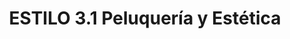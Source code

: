 ---
title: "ESTILO 3.1 Peluquería y Estética"
url: /sevilla/estilo-3-1-peluqueria-y-estetica/
shop: Friseur
---